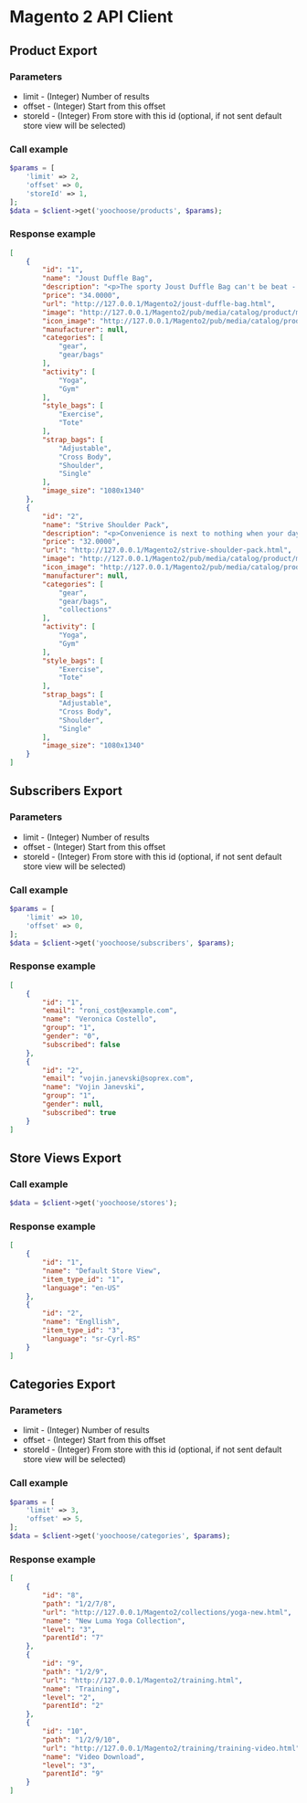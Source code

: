 # Magento 2 API Client

## Product Export

### Parameters
* limit - (Integer) Number of results
* offset - (Integer) Start from this offset
* storeId - (Integer) From store with this id (optional, if not sent default store view will be selected)

### Call example
```php
$params = [
    'limit' => 2,
    'offset' => 0,
    'storeId' => 1,
];
$data = $client->get('yoochoose/products', $params);
```

### Response example
```json
[
    {
        "id": "1",
        "name": "Joust Duffle Bag",
        "description": "<p>The sporty Joust Duffle Bag can't be beat - not in the gym, not on the luggage carousel, not anywhere. Big enough to haul a basketball or soccer ball and some sneakers with plenty of room to spare, it's ideal for athletes with places to go.<p>\n<ul>\n<li>Dual top handles.</li>\n<li>Adjustable shoulder strap.</li>\n<li>Full-length zipper.</li>\n<li>L 29\" x W 13\" x H 11\".</li>\n</ul>",
        "price": "34.0000",
        "url": "http://127.0.0.1/Magento2/joust-duffle-bag.html",
        "image": "http://127.0.0.1/Magento2/pub/media/catalog/product/m/b/mb01-blue-0.jpg",
        "icon_image": "http://127.0.0.1/Magento2/pub/media/catalog/product/m/b/mb01-blue-0.jpg",
        "manufacturer": null,
        "categories": [
            "gear",
            "gear/bags"
        ],
        "activity": [
            "Yoga",
            "Gym"
        ],
        "style_bags": [
            "Exercise",
            "Tote"
        ],
        "strap_bags": [
            "Adjustable",
            "Cross Body",
            "Shoulder",
            "Single"
        ],
        "image_size": "1080x1340"
    },
    {
        "id": "2",
        "name": "Strive Shoulder Pack",
        "description": "<p>Convenience is next to nothing when your day is crammed with action. So whether you're heading to class, gym, or the unbeaten path, make sure you've got your Strive Shoulder Pack stuffed with all your essentials, and extras as well.</p>\r\n<ul>\r\n<li>Zippered main compartment.</li>\r\n<li>Front zippered pocket.</li>\r\n<li>Side mesh pocket.</li>\r\n<li>Cell phone pocket on strap.</li>\r\n<li>Adjustable shoulder strap and top carry handle.</li>\r\n</ul>",
        "price": "32.0000",
        "url": "http://127.0.0.1/Magento2/strive-shoulder-pack.html",
        "image": "http://127.0.0.1/Magento2/pub/media/catalog/product/m/b/mb04-black-0.jpg",
        "icon_image": "http://127.0.0.1/Magento2/pub/media/catalog/product/m/b/mb04-black-0_alt1.jpg",
        "manufacturer": null,
        "categories": [
            "gear",
            "gear/bags",
            "collections"
        ],
        "activity": [
            "Yoga",
            "Gym"
        ],
        "style_bags": [
            "Exercise",
            "Tote"
        ],
        "strap_bags": [
            "Adjustable",
            "Cross Body",
            "Shoulder",
            "Single"
        ],
        "image_size": "1080x1340"
    }
]
```
## Subscribers Export

### Parameters
* limit - (Integer) Number of results
* offset - (Integer) Start from this offset
* storeId - (Integer) From store with this id (optional, if not sent default store view will be selected)

### Call example
```php
$params = [
    'limit' => 10,
    'offset' => 0,
];
$data = $client->get('yoochoose/subscribers', $params);
```

### Response example
```json
[
    {
        "id": "1",
        "email": "roni_cost@example.com",
        "name": "Veronica Costello",
        "group": "1",
        "gender": "0",
        "subscribed": false
    },
    {
        "id": "2",
        "email": "vojin.janevski@soprex.com",
        "name": "Vojin Janevski",
        "group": "1",
        "gender": null,
        "subscribed": true
    }
]
```
## Store Views Export

### Call example
```php
$data = $client->get('yoochoose/stores');
```

### Response example
```json
[
    {
        "id": "1",
        "name": "Default Store View",
        "item_type_id": "1",
        "language": "en-US"
    },
    {
        "id": "2",
        "name": "Engllish",
        "item_type_id": "3",
        "language": "sr-Cyrl-RS"
    }
]
```

## Categories Export

### Parameters
* limit - (Integer) Number of results
* offset - (Integer) Start from this offset
* storeId - (Integer) From store with this id (optional, if not sent default store view will be selected)

### Call example
```php
$params = [
    'limit' => 3,
    'offset' => 5,
];
$data = $client->get('yoochoose/categories', $params);
```

### Response example
```json
[
    {
        "id": "8",
        "path": "1/2/7/8",
        "url": "http://127.0.0.1/Magento2/collections/yoga-new.html",
        "name": "New Luma Yoga Collection",
        "level": "3",
        "parentId": "7"
    },
    {
        "id": "9",
        "path": "1/2/9",
        "url": "http://127.0.0.1/Magento2/training.html",
        "name": "Training",
        "level": "2",
        "parentId": "2"
    },
    {
        "id": "10",
        "path": "1/2/9/10",
        "url": "http://127.0.0.1/Magento2/training/training-video.html",
        "name": "Video Download",
        "level": "3",
        "parentId": "9"
    }
]
```
